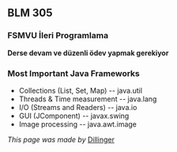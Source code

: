 ﻿## BLM 305
### FSMVU İleri Programlama

**Derse devam ve düzenli ödev yapmak gerekiyor**

### Most Important Java Frameworks
* Collections (List, Set, Map) -- java.util
* Threads & Time measurement -- java.lang
* I/O (Streams and Readers) -- java.io
* GUI (JComponent) -- javax.swing
* Image processing -- java.awt.image

*This page was made by* [Dillinger](http://dillinger.io/)
